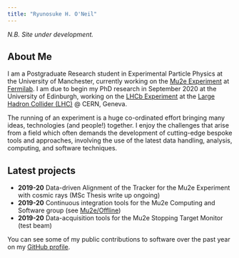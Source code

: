 ```yaml
---
title: "Ryunosuke H. O'Neil"
---
```


*N.B. Site under development.*

## About Me

I am a Postgraduate Research student in Experimental Particle Physics at the University of Manchester, currently working on the [Mu2e Experiment](https://mu2e.fnal.gov) at [Fermilab](https://fnal.gov). I am due to begin my PhD research in September 2020 at the University of Edinburgh, working on the [LHCb Experiment](http://lhcb-public.web.cern.ch/) at the [Large Hadron Collider (LHC)](https://home.cern/science/accelerators/large-hadron-collider) @ CERN, Geneva.

The running of an experiment is a huge co-ordinated effort bringing many ideas, technologies (and people!) together. I enjoy the challenges that arise from a field which often demands the development of cutting-edge bespoke tools and approaches, involving the use of the latest data handling, analysis, computing, and software techniques. 


## Latest projects
- **2019-20** Data-driven Alignment of the Tracker for the Mu2e Experiment with cosmic rays (MSc Thesis write up ongoing)
- **2019-20** Continuous integration tools for the Mu2e Computing and Software group (see [Mu2e/Offline](https://github.com/Mu2e/Offline/pulls))
- **2019-20** Data-acquisition tools for the Mu2e Stopping Target Monitor (test beam)

You can see some of my public contributions to software over the past year on my [GitHub profile](https://github.com/ryuwd).

